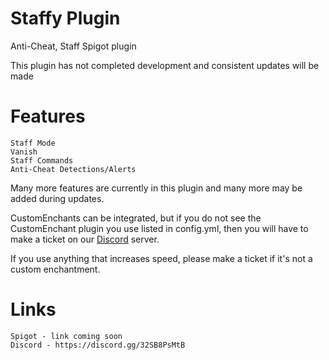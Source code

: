 # Staffy Plugin
Anti-Cheat, Staff Spigot plugin

This plugin has not completed development and consistent updates will be made

# Features
	Staff Mode
	Vanish
	Staff Commands
	Anti-Cheat Detections/Alerts
Many more features are currently in this plugin and many more may be added during updates.

CustomEnchants can be integrated, but if you do not see the CustomEnchant plugin you use listed in config.yml, then you will have to make a ticket on our [Discord](https://discord.gg/32SB8PsMtB) server.

If you use anything that increases speed, please make a ticket if it's not a custom enchantment.

# Links
	Spigot - link coming soon
 	Discord - https://discord.gg/32SB8PsMtB
